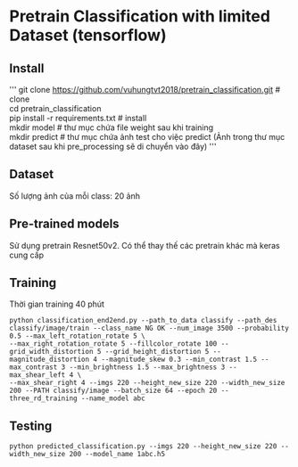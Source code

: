 # Pretrain Classification with limited Dataset (tensorflow)
## Install
   '''
   git clone https://github.com/vuhungtvt2018/pretrain_classification.git  # clone \
   cd pretrain_classification \
   pip install -r requirements.txt  # install \
   mkdir model  # thư mục chứa file weight sau khi training \
   mkdir predict # thư mục chứa ảnh test cho việc predict (Ảnh trong thư mục dataset sau khi pre_processing sẽ di chuyển vào đây)
   '''
## Dataset
   Số lượng ảnh của mỗi class: 20 ảnh
## Pre-trained models
   Sử dụng pretrain Resnet50v2. Có thể thay thế các pretrain khác mà keras cung cấp
## Training
   Thời gian training 40 phút
   ```
   python classification_end2end.py --path_to_data classify --path_des classify/image/train --class_name NG OK --num_image 3500 --probability 0.5 --max_left_rotation_rotate 5 \
   --max_right_rotation_rotate 5 --fillcolor_rotate 100 --grid_width_distortion 5 --grid_height_distortion 5 --magnitude_distortion 4 --magnitude_skew 0.3 --min_contrast 1.5 --max_contrast 3 --min_brightness 1.5 --max_brightness 3 --max_shear_left 4 \
   --max_shear_right 4 --imgs 220 --height_new_size 220 --width_new_size 200 --PATH classify/image --batch_size 64 --epoch 20 --three_rd_training --name_model abc
   ```
## Testing
   ```
   python predicted_classification.py --imgs 220 --height_new_size 220 --width_new_size 200 --model_name 1abc.h5
   ```
